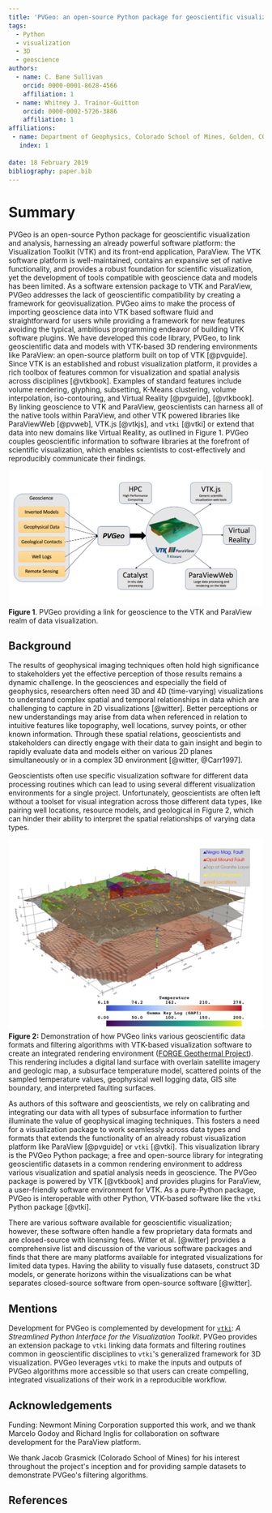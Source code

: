 ```yaml
---
title: 'PVGeo: an open-source Python package for geoscientific visualization in VTK and ParaView'
tags:
  - Python
  - visualization
  - 3D
  - geoscience
authors:
  - name: C. Bane Sullivan
    orcid: 0000-0001-8628-4566
    affiliation: 1
  - name: Whitney J. Trainor-Guitton
    orcid: 0000-0002-5726-3886
    affiliation: 1
affiliations:
 - name: Department of Geophysics, Colorado School of Mines, Golden, CO, USA
   index: 1

date: 18 February 2019
bibliography: paper.bib
---
```


# Summary

PVGeo is an open-source Python package for geoscientific visualization and
analysis, harnessing an already powerful software platform: the Visualization
Toolkit (VTK) and its front-end application, ParaView.
The VTK software platform is well-maintained, contains an expansive set of
native functionality, and provides a robust foundation for scientific
visualization, yet the development of tools compatible with geoscience data and
models has been limited.
As a software extension package to VTK and ParaView, PVGeo addresses the lack of
geoscientific compatibility by creating a framework for geovisualization.
PVGeo aims to make the process of importing geoscience data into VTK based
software fluid and straightforward for users while providing a framework for new features
avoiding the typical, ambitious programming endeavor of building VTK software
plugins.
We have developed this code library, PVGeo, to link geoscientific data and
models with VTK-based 3D rendering environments like ParaView: an open-source
platform built on top of VTK [@pvguide].
Since VTK is an established and robust visualization platform, it provides
a rich toolbox of features common for visualization and spatial analysis across
disciplines [@vtkbook].
Examples of standard features include volume rendering, glyphing, subsetting,
K-Means clustering, volume interpolation, iso-contouring, and Virtual Reality
[@pvguide], [@vtkbook].
By linking geoscience to VTK and ParaView, geoscientists can harness all of the
native tools within ParaView, and other VTK powered libraries like ParaViewWeb
[@pvweb], VTK.js [@vtkjs], and `vtki` [@vtki] or extend that data into new
domains like Virtual Reality, as outlined in Figure 1.
PVGeo couples geoscientific information to software libraries at the forefront
of scientific visualization, which enables scientists to cost-effectively and
reproducibly communicate their findings.


![Figure 1](images/expansion-diagram.png)
**Figure 1**. PVGeo providing a link for geoscience to the VTK and ParaView
realm of data visualization.



## Background


The results of geophysical imaging techniques often hold high significance to
stakeholders yet the effective perception of those results remains a dynamic
challenge.
In the geosciences and especially the field of geophysics, researchers often
need 3D and 4D (time-varying) visualizations to understand complex spatial and
temporal relationships in data which are challenging to capture in 2D
visualizations [@witter].
Better perceptions or new understandings may arise from data when referenced in
relation to intuitive features like topography, well locations, survey points,
or other known information.
Through these spatial relations, geoscientists and stakeholders can directly
engage with their data to gain insight and begin to rapidly evaluate data and
models either on various 2D planes simultaneously or in a complex 3D environment
[@witter, @Carr1997].


Geoscientists often use specific visualization software for different data
processing routines which can lead to using several different visualization
environments for a single project.
Unfortunately, geoscientists are often left without a toolset for visual
integration across those different data types, like pairing well locations,
resource models, and geological in Figure 2, which can hinder their ability to
interpret the spatial relationships of varying data types.


![Figure 2](./images/forge-iso.png)
**Figure 2:** Demonstration of how PVGeo links various geoscientific
data formats and filtering algorithms with VTK-based visualization software
to create an integrated rendering environment
([FORGE Geothermal Project](http://forge.pvgeo.org)).
This rendering includes a digital land surface with overlain satellite imagery
and geologic map, a subsurface temperature model, scattered points of the
sampled temperature values, geophysical well logging data, GIS site boundary,
and interpreted faulting surfaces.


As authors of this software and geoscientists, we rely on calibrating and
integrating our data with all types of subsurface information to further
illuminate the value of geophysical imaging techniques.
This fosters a need for a visualization package to work seamlessly across
data types and formats that extends the functionality of an already
robust visualization platform like ParaView [@pvguide] or `vtki` [@vtki].
This visualization library is the PVGeo Python package; a free and open-source
library for integrating geoscientific datasets in a common rendering environment
to address various visualization and spatial analysis needs in geoscience.
The PVGeo package is powered by VTK [@vtkbook] and provides plugins for
ParaView, a user-friendly software environment for VTK.
As a pure-Python package, PVGeo is interoperable with other Python, VTK-based
software like the `vtki` Python package [@vtki].


There are various software available for geoscientific visualization; however,
these software often handle a few proprietary data formats and are closed-source
with licensing fees. Witter et al. [@witter] provides a comprehensive list and
discussion of the various software packages and finds that there are many
platforms available for integrated visualizations for limited data types.
Having the ability to visually fuse datasets, construct 3D models, or generate
horizons within the visualizations can be what separates closed-source software
from open-source software [@witter].



## Mentions


Development for PVGeo is complemented by development for
[`vtki`](http://docs.vtki.org): *A Streamlined Python Interface for the Visualization Toolkit*.
PVGeo provides an extension package to `vtki` linking data formats
and filtering routines common in geoscientific disciplines to `vtki`'s
generalized framework for 3D visualization.
PVGeo leverages `vtki` to make the inputs and outputs of PVGeo algorithms more
accessible so that users can create compelling, integrated visualizations of
their work in a reproducible workflow.



## Acknowledgements

Funding: Newmont Mining Corporation supported this work, and we thank
Marcelo Godoy and Richard Inglis for collaboration on software development for
the ParaView platform.

We thank Jacob Grasmick (Colorado School of Mines) for his interest throughout
the project's inception and for providing sample datasets to demonstrate
PVGeo's filtering algorithms.



## References

